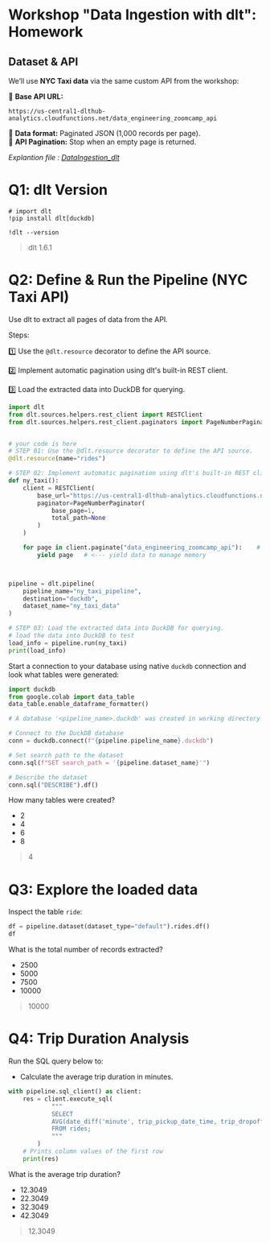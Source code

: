 # **Workshop "Data Ingestion with dlt": Homework**

## **Dataset & API**

We’ll use **NYC Taxi data** via the same custom API from the workshop:

🔹 **Base API URL:**  
```
https://us-central1-dlthub-analytics.cloudfunctions.net/data_engineering_zoomcamp_api
```
🔹 **Data format:** Paginated JSON (1,000 records per page).  
🔹 **API Pagination:** Stop when an empty page is returned.

*Explantion file : [DataIngestion_dlt](DataIngestion_dlt.ipynb)*
# Q1: dlt Version

```
# import dlt
!pip install dlt[duckdb]

!dlt --version
```
> dlt 1.6.1


# Q2: Define & Run the Pipeline (NYC Taxi API)
Use dlt to extract all pages of data from the API.

Steps:

1️⃣ Use the `@dlt.resource` decorator to define the API source.

2️⃣ Implement automatic pagination using dlt's built-in REST client.

3️⃣ Load the extracted data into DuckDB for querying.

```py
import dlt
from dlt.sources.helpers.rest_client import RESTClient
from dlt.sources.helpers.rest_client.paginators import PageNumberPaginator


# your code is here
# STEP 01: Use the @dlt.resource decorator to define the API source.
@dlt.resource(name="rides")

# STEP 02: Implement automatic pagination using dlt's built-in REST client.
def ny_taxi():
    client = RESTClient(
        base_url="https://us-central1-dlthub-analytics.cloudfunctions.net",
        paginator=PageNumberPaginator(
            base_page=1,
            total_path=None
        )
    )

    for page in client.paginate("data_engineering_zoomcamp_api"):    # <--- API endpoint for retrieving taxi ride data
        yield page   # <--- yield data to manage memory



pipeline = dlt.pipeline(
    pipeline_name="ny_taxi_pipeline",
    destination="duckdb",
    dataset_name="ny_taxi_data"
)

# STEP 03: Load the extracted data into DuckDB for querying.
# load the data into DuckDB to test
load_info = pipeline.run(ny_taxi)
print(load_info)
```

Start a connection to your database using native `duckdb` connection and look what tables were generated:

```py
import duckdb
from google.colab import data_table
data_table.enable_dataframe_formatter()

# A database '<pipeline_name>.duckdb' was created in working directory so just connect to it

# Connect to the DuckDB database
conn = duckdb.connect(f"{pipeline.pipeline_name}.duckdb")

# Set search path to the dataset
conn.sql(f"SET search_path = '{pipeline.dataset_name}'")

# Describe the dataset
conn.sql("DESCRIBE").df()

```
How many tables were created?
* 2
* 4
* 6
* 8

> 4

# Q3: Explore the loaded data
Inspect the table `ride`:

```py
df = pipeline.dataset(dataset_type="default").rides.df()
df
```

What is the total number of records extracted?

* 2500
* 5000
* 7500
* 10000
> 10000

# Q4: Trip Duration Analysis

Run the SQL query below to:

* Calculate the average trip duration in minutes.

```py
with pipeline.sql_client() as client:
    res = client.execute_sql(
            """
            SELECT
            AVG(date_diff('minute', trip_pickup_date_time, trip_dropoff_date_time))
            FROM rides;
            """
        )
    # Prints column values of the first row
    print(res)
```

What is the average trip duration?

* 12.3049
* 22.3049
* 32.3049
* 42.3049

> 12.3049
